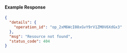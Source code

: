 <!-- Code generated for API Clients. DO NOT EDIT. -->

#### Example Response

```json
{
  "details": {
    "operation_id": "op_2xM6WcI08xGvY9rV1ZM0V6XdGx3"
  },
  "msg": "Resource not found",
  "status_code": 404
}
```

